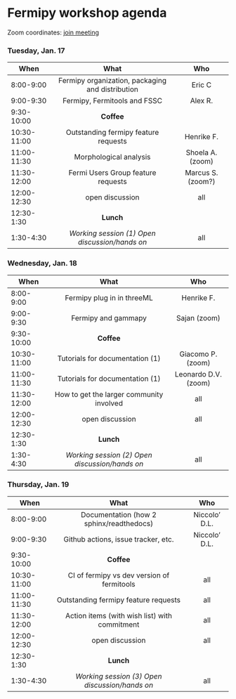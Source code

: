 # Fermipy workshop agenda

Zoom coordinates: [join meeting](https://stanford.zoom.us/j/96095089323?pwd=ZzQ2WjJLWDJhOGVFK3RWbzRWSkRpdz09)


### Tuesday, Jan. 17

| When        | What           |    Who |
| ------------- |:-------------:|:-------------:|  
| 8:00-9:00     | Fermipy organization, packaging and distribution |  Eric C |
| 9:00-9:30     | Fermipy, Fermitools and FSSC | Alex R. |
| 9:30-10:00    | **Coffee** |    | 
| 10:30-11:00    | Outstanding fermipy feature requests | Henrike F. | 
| 11:00-11:30    | Morphological analysis |  Shoela A. (zoom) | 
| 11:30-12:00    | Fermi Users Group feature requests |  Marcus S. (zoom?) | 
| 12:00-12:30    | open discussion |  all | 
| 12:30-1:30    | **Lunch** |   | 
| 1:30-4:30    | *Working session (1) Open discussion/hands on* | all |

### Wednesday, Jan. 18

| When        | What           |    Who |
| ------------- |:-------------:|:-------------:|  
| 8:00-9:00     | Fermipy plug in in threeML |  Henrike F. |
| 9:00-9:30     | Fermipy and gammapy | Sajan (zoom) |
| 9:30-10:00    | **Coffee** |    | 
| 10:30-11:00    | Tutorials for documentation (1) | Giacomo P. (zoom)| 
| 11:00-11:30    | Tutorials for documentation (1) |  Leonardo D.V. (zoom) | 
| 11:30-12:00    | How to get the larger community involved |  all | 
| 12:00-12:30    | open discussion |  all | 
| 12:30-1:30    | **Lunch** |   | 
| 1:30-4:30    | *Working session (2) Open discussion/hands on* | all |

### Thursday, Jan. 19

| When        | What           |    Who |
| ------------- |:-------------:|:-------------:|  
| 8:00-9:00     | Documentation (how 2 sphinx/readthedocs) |  Niccolo’ D.L. |
| 9:00-9:30     | Github actions, issue tracker, etc.|  Niccolo’ D.L. |
| 9:30-10:00    | **Coffee** |    | 
| 10:30-11:00    | CI of fermipy vs dev version of fermitools | all | 
| 11:00-11:30    | Outstanding fermipy feature requests  |  all | 
| 11:30-12:00    | Action items (with wish list) with commitment |  all | 
| 12:00-12:30    | open discussion |  all | 
| 12:30-1:30    | **Lunch** |   | 
| 1:30-4:30    | *Working session (3) Open discussion/hands on* | all |
